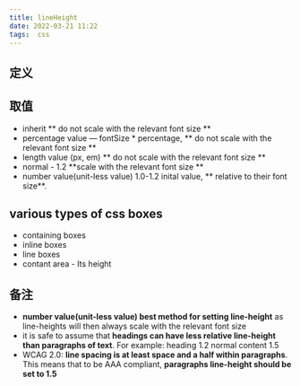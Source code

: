 ```yaml
---
title: lineHeight
date: 2022-03-21 11:22
tags:  css 
---
```

## 定义 

## 取值
- inherit ** do not scale with the relevant font size **
- percentage value — fontSize \* percentage,  ** do not scale with the relevant font size **
- length value (px, em) ** do not scale with the relevant font size **
- normal - 1.2  **scale with the relevant font size **
- number value(unit-less value) 1.0-1.2 inital value, ** relative to their font size**. 

## various types of css boxes
- containing boxes
- inline boxes
- line boxes
- contant area - Its height 

## 备注
-   **number value(unit-less value) best method for setting line-height** as line-heights will then always scale with the relevant font size
- it is safe to assume that **headings can have less relative line-height than paragraphs of text**. For example: heading 1.2 normal content 1.5
- WCAG 2.0: **line spacing is at least space and a half  within paragraphs**. This means that to be  AAA compliant, **paragraphs line-height should be set to 1.5**


